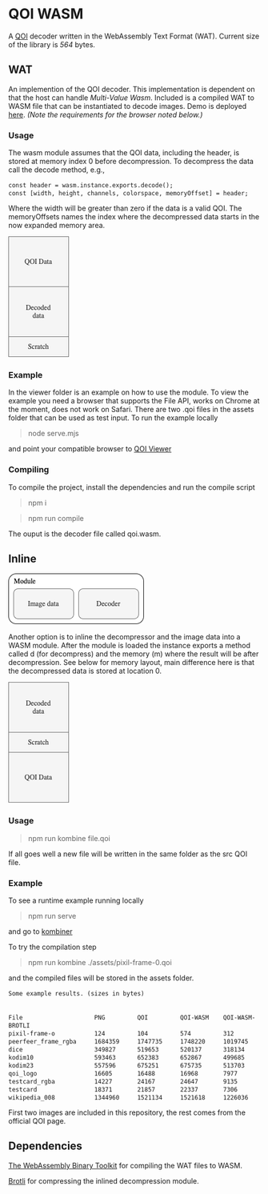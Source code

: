 # QOI WASM

A [QOI](https://qoiformat.org) decoder written in the WebAssembly Text Format (WAT). Current size of the library is _564_ bytes.

## WAT

An implemention of the QOI decoder. This implementation is dependent on that the host can handle _Multi-Value Wasm_. Included is a compiled WAT to WASM file that can be instantiated to decode images. Demo is deployed [here](https://martinericsson.github.io/qoi-wasm/). _(Note the requirements for the browser noted below.)_

### Usage

The wasm module assumes that the QOI data, including the header, is stored at memory index 0 before decompression. To decompress the data call the decode method, e.g.,

```
const header = wasm.instance.exports.decode();
const [width, height, channels, colorspace, memoryOffset] = header;
```

Where the width will be greater than zero if the data is a valid QOI. The memoryOffsets names the index where the decompressed data starts in the now expanded memory area.

![Memory layout for decompressing](./assets/decoder-layout.png)

### Example

In the viewer folder is an example on how to use the module. To view the example you need a browser that supports the File API, works on Chrome at the moment, does not work on Safari. There are two .qoi files in the assets folder that can be used as test input. To run the example locally

> node serve.mjs

and point your compatible browser to [QOI Viewer](http://localhost:9999/src/viewer)

### Compiling

To compile the project, install the dependencies and run the compile script

> npm i

> npm run compile

The ouput is the decoder file called qoi.wasm.

## Inline

![Memory layout for decompressing](./assets/contain.png)

Another option is to inline the decompressor and the image data into a WASM module. After the module is loaded the instance exports a method called d (for decompress) and the memory (m) where the result will be after decompression. See below for memory layout, main difference here is that the decompressed data is stored at location 0.

![Memory layout for decompressing](./assets/container-layout.png)

### Usage

> npm run kombine file.qoi

If all goes well a new file will be written in the same folder as the src QOI file.

### Example

To see a runtime example running locally

> npm run serve

and go to [kombiner](http://localhost:9999/src/kombiner)

To try the compilation step

> npm run kombine ./assets/pixil-frame-0.qoi

and the compiled files will be stored in the assets folder.

```
Some example results. (sizes in bytes)


File                    PNG         QOI         QOI-WASM    QOI-WASM-BROTLI
pixil-frame-o           124         104         574         312
peerfeer_frame_rgba     1684359     1747735     1748220     1019745
dice                    349827      519653      520137      318134
kodim10                 593463      652383      652867      499685
kodim23                 557596      675251      675735      513703
qoi_logo                16605       16488       16968       7977
testcard_rgba           14227       24167       24647       9135
testcard                18371       21857       22337       7306
wikipedia_008           1344960     1521134     1521618     1226036
```

First two images are included in this repository, the rest comes from the official QOI page.

## Dependencies

[The WebAssembly Binary Toolkit](https://www.npmjs.com/package/wabt) for compiling the WAT files to WASM.

[Brotli](https://www.npmjs.com/package/brotli) for compressing the inlined decompression module.
